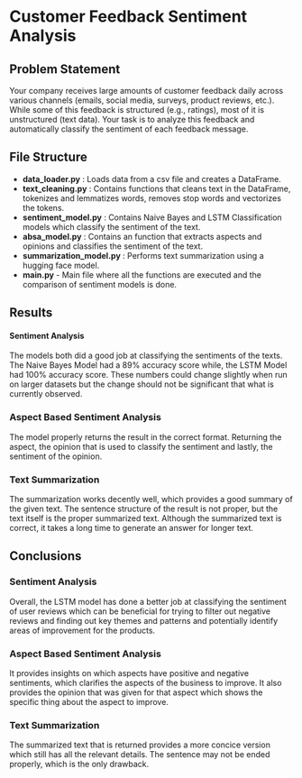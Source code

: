 # Customer Feedback Sentiment Analysis

## Problem Statement
Your company receives large amounts of customer feedback daily across various channels (emails, social media, surveys, product reviews, etc.). While some of this feedback is structured (e.g., ratings), most of it is unstructured (text data). Your task is to analyze this feedback and automatically classify the sentiment of each feedback message.

## File Structure
- **data_loader.py** : Loads data from a csv file and creates a DataFrame.
- **text_cleaning.py** : Contains functions that cleans text in the DataFrame, tokenizes and lemmatizes words, removes stop words and vectorizes the tokens.
- **sentiment_model.py** : Contains Naive Bayes and LSTM Classification models which classify the sentiment of the text.
- **absa_model.py** : Contains an function that extracts aspects and opinions and classifies the sentiment of the text.
- **summarization_model.py** : Performs text summarization using a hugging face model.
- **main.py** - Main file where all the functions are executed and the comparison of sentiment models is done.

## Results
#### Sentiment Analysis
The models both did a good job at classifying the sentiments of the texts. The Naive Bayes Model had a 89% accuracy score while, the LSTM Model had 100% accuracy score. These numbers could change slightly when run on larger datasets but the change should not be significant that what is currently observed.

### Aspect Based Sentiment Analysis
The model properly returns the result in the correct format. Returning the aspect, the opinion that is used to classify the sentiment and lastly, the sentiment of the opinion.

### Text Summarization
The summarization works decently well, which provides a good summary of the given text. The sentence structure of the result is not proper, but the text itself is the proper summarized text. Although the summarized text is correct, it takes a long time to generate an answer for longer text.

## Conclusions
### Sentiment Analysis
Overall, the LSTM model has done a better job at classifying the sentiment of user reviews which can be beneficial for trying to filter out negative reviews and finding out key themes and patterns and potentially identify areas of improvement for the products.

### Aspect Based Sentiment Analysis
It provides insights on which aspects have positive and negative sentiments, which clarifies the aspects of the business to improve. It also provides the opinion that was given for that aspect which shows the specific thing about the aspect to improve.

### Text Summarization
The summarized text that is returned provides a more concice version which still has all the relevant details. The sentence may not be ended properly, which is the only drawback.